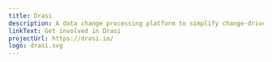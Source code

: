```yaml
---
title: Drasi
description: A data change processing platform to simplify change-driven systems that need to detect, evaluate, and react to data changes quickly and efficiently at scale. Drasi is a Cloud Native Computing Foundation Sandbox project.
linkText: Get involved in Drasi
projectUrl: https://drasi.io/
logo: drasi.svg
---
```

